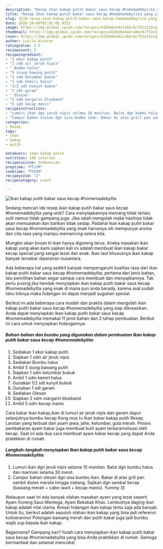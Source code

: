 ```yaml
---
description: "Resep Ikan kakap putih bakar saus kecap #homemadebylita yang Lezat Sekali"
title: "Resep Ikan kakap putih bakar saus kecap #homemadebylita yang Lezat Sekali"
slug: 3128-resep-ikan-kakap-putih-bakar-saus-kecap-homemadebylita-yang-lezat-sekali
date: 2020-10-09T02:02:05.831Z
image: https://img-global.cpcdn.com/recipes/432bb6e442cabbc9/751x532cq70/ikan-kakap-putih-bakar-saus-kecap-homemadebylita-foto-resep-utama.jpg
thumbnail: https://img-global.cpcdn.com/recipes/432bb6e442cabbc9/751x532cq70/ikan-kakap-putih-bakar-saus-kecap-homemadebylita-foto-resep-utama.jpg
cover: https://img-global.cpcdn.com/recipes/432bb6e442cabbc9/751x532cq70/ikan-kakap-putih-bakar-saus-kecap-homemadebylita-foto-resep-utama.jpg
author: Lucile Alvarez
ratingvalue: 3.9
reviewcount: 3
recipeingredient:
- "1 ekor kakap putih"
- "1 sdm air jeruk nipis"
- " Bumbu halus"
- "5 siung bawang putih"
- "1 sdm ketumbar bubuk"
- "1 sdm kemiri halus"
- "1/2 sdt kunyit bubuk"
- "1 sdt garam"
- " Olesan"
- "2 sdm margarin blueband"
- "5 sdm kecap manis"
recipeinstructions:
- "Lumuri ikan dgn jeruk nipis selama 10 menitan. Balut dgn bumbu halus dan marinasi selama 30 menit."
- "Campur bahan olesan dgn sisa bumbu ikan. Bakar di atas grill pan sambil dioles merata hingga matang. Sajikan dgn sambal kecap (bawang merah + cabe rawit + kecap manis). Yummy 😍"
categories:
- Resep
tags:
- ikan
- kakap
- putih

katakunci: ikan kakap putih 
nutrition: 140 calories
recipecuisine: Indonesian
preptime: "PT17M"
cooktime: "PT43M"
recipeyield: "2"
recipecategory: Lunch

---
```



![Ikan kakap putih bakar saus kecap #homemadebylita](https://img-global.cpcdn.com/recipes/432bb6e442cabbc9/751x532cq70/ikan-kakap-putih-bakar-saus-kecap-homemadebylita-foto-resep-utama.jpg)

Sedang mencari ide resep ikan kakap putih bakar saus kecap #homemadebylita yang unik? Cara menyiapkannya memang tidak terlalu sulit namun tidak gampang juga. Jika salah mengolah maka hasilnya tidak akan memuaskan dan bahkan tidak sedap. Padahal ikan kakap putih bakar saus kecap #homemadebylita yang enak harusnya sih mempunyai aroma dan cita rasa yang mampu memancing selera kita.

Mungkin akan bosan kl ikan hanya digoreng terus. Aneka masakan ikan kakap yang akan kami sajikan kali ini adalah membuat ikan kakap bakar kecap special yang sangat lezat dan enak. Ikan laut khususnya ikan kakap banyak tersebar diperairan nusantara.

Ada beberapa hal yang sedikit banyak mempengaruhi kualitas rasa dari ikan kakap putih bakar saus kecap #homemadebylita, pertama dari jenis bahan, lalu pemilihan bahan segar sampai cara membuat dan menyajikannya. Tak perlu pusing jika hendak menyiapkan ikan kakap putih bakar saus kecap #homemadebylita yang enak di mana pun anda berada, karena asal sudah tahu triknya maka hidangan ini dapat menjadi suguhan spesial.


Berikut ini ada beberapa cara mudah dan praktis dalam mengolah ikan kakap putih bakar saus kecap #homemadebylita yang siap dikreasikan. Anda dapat menyiapkan Ikan kakap putih bakar saus kecap #homemadebylita memakai 11 jenis bahan dan 2 tahap pembuatan. Berikut ini cara untuk menyiapkan hidangannya.

<!--inarticleads1-->

##### Bahan-bahan dan bumbu yang digunakan dalam pembuatan Ikan kakap putih bakar saus kecap #homemadebylita:

1. Sediakan 1 ekor kakap putih
1. Siapkan 1 sdm air jeruk nipis
1. Sediakan  Bumbu halus
1. Ambil 5 siung bawang putih
1. Siapkan 1 sdm ketumbar bubuk
1. Ambil 1 sdm kemiri halus
1. Gunakan 1/2 sdt kunyit bubuk
1. Gunakan 1 sdt garam
1. Sediakan  Olesan
1. Siapkan 2 sdm margarin blueband
1. Ambil 5 sdm kecap manis


Cara bakar ikan kakap,ikan di lumuri air jeruk nipis dan garam dapur selanjutnya bumbu kecap Kang mus tv Ikan bakar kakap putih Resep. Larutan yang terbuat dari asam jawa, jahe, ketumbar, gula merah. Proses pembakaran ayam bakar juga membuat kulit ayam terkaramelisasi oleh kecap. Saat ini ada dua cara membuat ayam bakar kecap yang dapat Anda pratekkan di rumah. 

<!--inarticleads2-->

##### Langkah-langkah menyiapkan Ikan kakap putih bakar saus kecap #homemadebylita:

1. Lumuri ikan dgn jeruk nipis selama 10 menitan. Balut dgn bumbu halus dan marinasi selama 30 menit.
1. Campur bahan olesan dgn sisa bumbu ikan. Bakar di atas grill pan sambil dioles merata hingga matang. Sajikan dgn sambal kecap (bawang merah + cabe rawit + kecap manis). Yummy 😍


Walaupun saat ini ada banyak olahan masakan ayam yang lezat seperti Ayam Goreng Saus Mentega, Ayam Bekakak Khas. Lembutnya daging ikan kakap adalah nilai utama. Kreasi hidangan ikan kakap tentu saja ada banyak. Untuk itu, berikut adalah sepuluh olahan ikan kakap yang bisa jadi referensi kulineranmu! Potongan bawang merah dan putih bakar juga jadi bumbu wajib sup kepala ikan kakap. 

Bagaimana? Gampang kan? Itulah cara menyiapkan ikan kakap putih bakar saus kecap #homemadebylita yang bisa Anda praktikkan di rumah. Semoga bermanfaat dan selamat mencoba!
